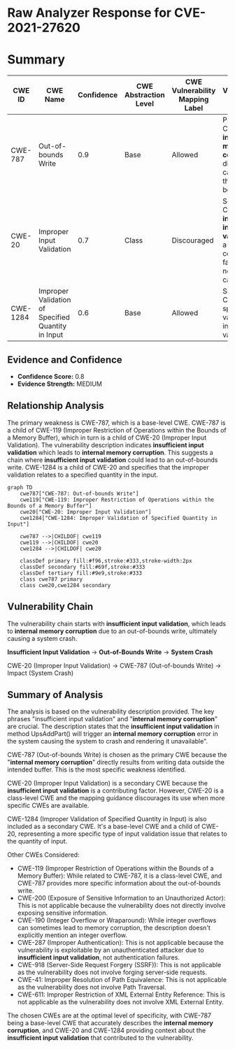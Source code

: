 # Raw Analyzer Response for CVE-2021-27620

# Summary
| CWE ID | CWE Name | Confidence | CWE Abstraction Level | CWE Vulnerability Mapping Label | CWE-Vulnerability Mapping Notes |
|---|---|---|---|---|---|
| CWE-787 | Out-of-bounds Write | 0.9 | Base | Allowed | Primary CWE. The **internal memory corruption** is directly caused by the out-of-bounds write |
| CWE-20 | Improper Input Validation | 0.7 | Class | Discouraged | Secondary CWE. The **insufficient input validation** is a contributing factor but not the direct cause. |
| CWE-1284 | Improper Validation of Specified Quantity in Input | 0.6 | Base | Allowed | Secondary CWE. A more specific variant of input validation |

## Evidence and Confidence

*   **Confidence Score:** 0.8
*   **Evidence Strength:** MEDIUM

## Relationship Analysis
The primary weakness is CWE-787, which is a base-level CWE. CWE-787 is a child of CWE-119 (Improper Restriction of Operations within the Bounds of a Memory Buffer), which in turn is a child of CWE-20 (Improper Input Validation). The vulnerability description indicates **insufficient input validation** which leads to **internal memory corruption**. This suggests a chain where **insufficient input validation** could lead to an out-of-bounds write. CWE-1284 is a child of CWE-20 and specifies that the improper validation relates to a specified quantity in the input.

```mermaid
graph TD
    cwe787["CWE-787: Out-of-bounds Write"]
    cwe119["CWE-119: Improper Restriction of Operations within the Bounds of a Memory Buffer"]
    cwe20["CWE-20: Improper Input Validation"]
    cwe1284["CWE-1284: Improper Validation of Specified Quantity in Input"]

    cwe787 -->|CHILDOF| cwe119
    cwe119 -->|CHILDOF| cwe20
    cwe1284 -->|CHILDOF| cwe20

    classDef primary fill:#f96,stroke:#333,stroke-width:2px
    classDef secondary fill:#69f,stroke:#333
    classDef tertiary fill:#9e9,stroke:#333
    class cwe787 primary
    class cwe20,cwe1284 secondary
```

## Vulnerability Chain
The vulnerability chain starts with **insufficient input validation**, which leads to **internal memory corruption** due to an out-of-bounds write, ultimately causing a system crash.

**Insufficient Input Validation** -> **Out-of-Bounds Write** -> **System Crash**

CWE-20 (Improper Input Validation) -> CWE-787 (Out-of-bounds Write) -> Impact (System Crash)

## Summary of Analysis
The analysis is based on the vulnerability description provided. The key phrases "insufficient input validation" and "**internal memory corruption**" are crucial. The description states that the **insufficient input validation** in method UpsAddPart() will trigger an **internal memory corruption** error in the system causing the system to crash and rendering it unavailable".

CWE-787 (Out-of-bounds Write) is chosen as the primary CWE because the "**internal memory corruption**" directly results from writing data outside the intended buffer. This is the most specific weakness identified.

CWE-20 (Improper Input Validation) is a secondary CWE because the **insufficient input validation** is a contributing factor. However, CWE-20 is a class-level CWE and the mapping guidance discourages its use when more specific CWEs are available.

CWE-1284 (Improper Validation of Specified Quantity in Input) is also included as a secondary CWE. It's a base-level CWE and a child of CWE-20, representing a more specific type of input validation issue that relates to the quantity of input.

Other CWEs Considered:

*   CWE-119 (Improper Restriction of Operations within the Bounds of a Memory Buffer): While related to CWE-787, it is a class-level CWE, and CWE-787 provides more specific information about the out-of-bounds write.
*   CWE-200 (Exposure of Sensitive Information to an Unauthorized Actor): This is not applicable because the vulnerability does not directly involve exposing sensitive information.
*   CWE-190 (Integer Overflow or Wraparound): While integer overflows can sometimes lead to memory corruption, the description doesn't explicitly mention an integer overflow.
*   CWE-287 (Improper Authentication): This is not applicable because the vulnerability is exploitable by an unauthenticated attacker due to **insufficient input validation**, not authentication failures.
*   CWE-918 (Server-Side Request Forgery (SSRF)): This is not applicable as the vulnerability does not involve forging server-side requests.
* CWE-41: Improper Resolution of Path Equivalence: This is not applicable as the vulnerability does not involve Path Traversal.
* CWE-611: Improper Restriction of XML External Entity Reference: This is not applicable as the vulnerability does not involve XML External Entity.

The chosen CWEs are at the optimal level of specificity, with CWE-787 being a base-level CWE that accurately describes the **internal memory corruption**, and CWE-20 and CWE-1284 providing context about the **insufficient input validation** that contributed to the vulnerability.